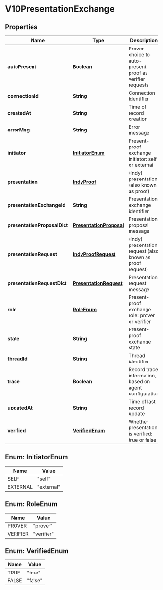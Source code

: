 

# V10PresentationExchange


## Properties

Name | Type | Description | Notes
------------ | ------------- | ------------- | -------------
**autoPresent** | **Boolean** | Prover choice to auto-present proof as verifier requests |  [optional]
**connectionId** | **String** | Connection identifier |  [optional]
**createdAt** | **String** | Time of record creation |  [optional]
**errorMsg** | **String** | Error message |  [optional]
**initiator** | [**InitiatorEnum**](#InitiatorEnum) | Present-proof exchange initiator: self or external |  [optional]
**presentation** | [**IndyProof**](IndyProof.md) | (Indy) presentation (also known as proof) |  [optional]
**presentationExchangeId** | **String** | Presentation exchange identifier |  [optional]
**presentationProposalDict** | [**PresentationProposal**](PresentationProposal.md) | Presentation proposal message |  [optional]
**presentationRequest** | [**IndyProofRequest**](IndyProofRequest.md) | (Indy) presentation request (also known as proof request) |  [optional]
**presentationRequestDict** | [**PresentationRequest**](PresentationRequest.md) | Presentation request message |  [optional]
**role** | [**RoleEnum**](#RoleEnum) | Present-proof exchange role: prover or verifier |  [optional]
**state** | **String** | Present-proof exchange state |  [optional]
**threadId** | **String** | Thread identifier |  [optional]
**trace** | **Boolean** | Record trace information, based on agent configuration |  [optional]
**updatedAt** | **String** | Time of last record update |  [optional]
**verified** | [**VerifiedEnum**](#VerifiedEnum) | Whether presentation is verified: true or false |  [optional]



## Enum: InitiatorEnum

Name | Value
---- | -----
SELF | &quot;self&quot;
EXTERNAL | &quot;external&quot;



## Enum: RoleEnum

Name | Value
---- | -----
PROVER | &quot;prover&quot;
VERIFIER | &quot;verifier&quot;



## Enum: VerifiedEnum

Name | Value
---- | -----
TRUE | &quot;true&quot;
FALSE | &quot;false&quot;



